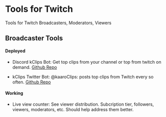 # Tools for Twitch 
Tools for Twitch Broadcasters, Moderators, Viewers

## Broadcaster Tools

#### Deployed
* Discord kClips Bot: Get top clips from your channel or top from twitch on demand.
[Github Repo](https://github.com/karx/discord-kClips)

* kClips Twitter Bot: @kaaroClips: posts top clips from Twitch every so often.
[Github Repo](https://github.com/karx/twitter-kClips)

#### Working
* Live view counter: See viewer distribution. Subcription tier, followers, viewers, moderators, etc. Should help address them better.

